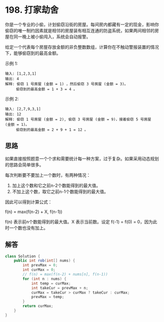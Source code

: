 # 198. 打家劫舍

你是一个专业的小偷，计划偷窃沿街的房屋。每间房内都藏有一定的现金，影响你偷窃的唯一制约因素就是相邻的房屋装有相互连通的防盗系统，如果两间相邻的房屋在同一晚上被小偷闯入，系统会自动报警。

给定一个代表每个房屋存放金额的非负整数数组，计算你在不触动警报装置的情况下，能够偷窃到的最高金额。

示例 1:

```
输入: [1,2,3,1]
输出: 4
解释: 偷窃 1 号房屋 (金额 = 1) ，然后偷窃 3 号房屋 (金额 = 3)。
     偷窃到的最高金额 = 1 + 3 = 4 。
```

示例 2:

```
输入: [2,7,9,3,1]
输出: 12
解释: 偷窃 1 号房屋 (金额 = 2), 偷窃 3 号房屋 (金额 = 9)，接着偷窃 5 号房屋 (金额 = 1)。
     偷窃到的最高金额 = 2 + 9 + 1 = 12 。
```

## 思路

如果直接按照题意一个个求和需要统计每一种方案，过于复杂。如果采用动态规划的思路会简单很多。

每次判断要不要加上一个数时，有两种情况：

1. 加上这个数和它之前n-2个数能得到的最大值。
2. 不加上这个数，取它之前n-1个数能得到的最大值。

因此可以得到计算公式：

f(n) = max(f(n-2) + X, f(n-1))

f(n) 表示前n个数能得到的最大值。X 表示当前数。设定 f(-1) = f(0) = 0，因为此时一个数也没有加上。

## 解答

```java
class Solution {
    public int rob(int[] nums) {
        int prevMax = 0;
        int curMax = 0;
        // f(n) = max(f(n-2) + nums[n], f(n-1))
        for (int n : nums) {
            int temp = curMax;
            int takeCur = prevMax + n;
            curMax = takeCur > curMax ? takeCur : curMax;
            prevMax = temp;
        }
        return curMax;
    }
}
```
